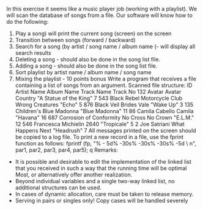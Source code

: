 In this exercise it seems like a music player job (working with a playlist).
We will scan the database of songs from a file.
Our software will know how to do the following:
1. Play a song) will print the current song (screen) on the screen
2. Transition between songs (forward / backward)
3. Search for a song (by artist / song name / album name (- will display all search results
4. Deleting a song - should also be done in the song list file.
5. Adding a song - should also be done in the song list file.
6. Sort playlist by artist name / album name / song name
7. Mixing the playlist - 10 points bonus
Write a program that receives a file containing a list of songs from an argument.
Scanned file structure:
ID Artist Name Album Name Track Name Track No
132 Avatar Avatar Country "A Statue of the King" 7
543 Black Rebel Motorcycle Club Wrong Creatures "Echo" 5
876 Black Veil Brides Vale "Wake Up" 3
135 Children's Blue Madonna "Blue Madonna" 11
86 Camila Cabello Camila "Havana" 16
687 Corrosion of Conformity No Cross No Crown "E.L.M." 12
546 Francesca Michielin 2640 "Tropicale" 5
2 Joe Satriani What Happens Next "Headrush" 7
All messages printed on the screen should be copied to a log file.
To print a new record in a file, use the fprint function as follows:
fprintf (fp, "% - 5d% -30s% -30s% -30s% -5d \ n", par1, par2, par3, par4, par5); q
Remarks:
* It is possible and desirable to edit the implementation of the linked list that you received in such a way that the running time will be optimal
Most, or alternatively offer another realization.
* Beyond individual variables and a single two-way linked list, no additional structures can be used.
* In cases of dynamic allocation, care must be taken to release memory.
* Serving in pairs or singles only! Copy cases will be handled severely